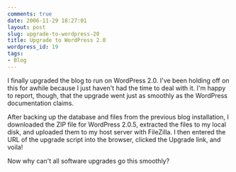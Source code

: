 ```yaml
---
comments: true
date: 2006-11-29 18:27:01
layout: post
slug: upgrade-to-wordpress-20
title: Upgrade to WordPress 2.0
wordpress_id: 19
tags:
- Blog
---
```


I finally upgraded the blog to run on WordPress 2.0. I've been holding off on this for awhile because I just haven't had the time to deal with it. I'm happy to report, though, that the upgrade went just as smoothly as the WordPress documentation claims.

After backing up the database and files from the previous blog installation, I downloaded the ZIP file for WordPress 2.0.5, extracted the files to my local disk, and uploaded them to my host server with FileZilla. I then entered the URL of the upgrade script into the browser, clicked the Upgrade link, and voila!

Now why can't all software upgrades go this smoothly?
